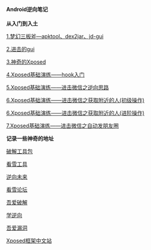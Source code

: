 #### Android逆向笔记

**从入门到入土**

[1.梦幻三板斧—apktool、dex2jar、jd-gui](1.梦幻三板斧—apktool、dex2jar、jd-gui.md)

[2.进击的gui](2.进击的gui.md)

[3.神奇的Xposed](3.神奇的Xposed.md)

[4.Xposed基础演练——hook入门](projects/XposedTest)

[5.Xposed基础演练——进击微信之逆向思路](projects/XposedHookWeiXin1)

[6.Xposed基础演练——进击微信之获取附近的人(初级操作)](projects/XposedHookWeiXin2)

[6.Xposed基础演练——进击微信之获取附近的人(进阶操作)](projects/XposedHookWeiXin3)

[7.Xposed基础演练——进击微信之自动发朋友圈](projects/XposedHookWeiXin4)

**记录一些神奇的地址**

[破解工具包](https://down.52pojie.cn/Tools/Android_Tools/)

[看雪工具](https://tools.pediy.com/)

[逆向未来](https://www.pd521.com/)

[看雪论坛](https://bbs.pediy.com/) 

[吾爱破解](https://www.52pojie.cn/forum.php)

[学逆向](https://www.xuenixiang.com/)

[吾爱漏洞](http://www.52bug.cn/)

[Xposed框架中文站](https://xposed.appkg.com/)
